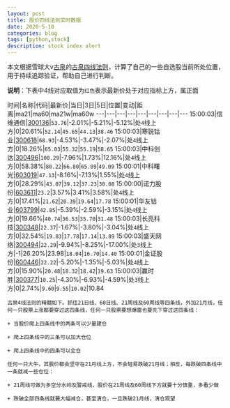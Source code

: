 ```yaml
---
layout: post
title: 股价四线法则实时数据
date: 2020-5-10
categories: blog
tags: [python,stock]
description: stock index alert
---
```



本文根据雪球大v[古泉](https://xueqiu.com/u/7148646888)的[古泉四线法则](https://xueqiu.com/7148646888/130498192)，计算了自己的一些自选股当前所处位置，用于持续追踪验证，帮助自己进行判断。

**说明**：下表中4线对应取值为`红色`表示最新价处于对应指标上方，属正面

时间|名称|代码|最新价|当日|3日|5日|位置|变动|距离|ma21|ma60|ma21w|ma60w
---|---|---|---|---|---|---|---|---
15:00:03|信维通信|[300136](https://xueqiu.com/S/SZ300136)|`53.76`|-2.01%|-5.21%|-5.12%|处`4`线上方|0|20.61%|`52.14`|`45.65`|`44.13`|`38.46`
15:00:03|寒锐钴业|[300618](https://xueqiu.com/S/SZ300618)|`68.93`|-4.53%|-3.47%|-2.07%|处`4`线上方|0|18.26%|`65.03`|`55.32`|`55.19`|`58.65`
15:00:03|中科创达|[300496](https://xueqiu.com/S/SZ300496)|`100.29`|-7.96%|1.73%|12.16%|处`4`线上方|0|58.38%|`80.22`|`66.80`|`65.09`|`49.09`
15:00:01|中科曙光|[603019](https://xueqiu.com/S/SH603019)|`47.13`|-8.16%|-7.13%|1.55%|处`4`线上方|0|28.29%|`43.07`|`39.12`|`37.23`|`30.08`
15:00:00|诺力股份|[603611](https://xueqiu.com/S/SH603611)|`23.2`|3.57%|3.41%|3.58%|处`4`线上方|0|17.41%|`21.62`|`20.39`|`19.64`|`17.78`
15:00:01|华友钴业|[603799](https://xueqiu.com/S/SH603799)|`42.85`|-5.39%|-2.59%|-3.15%|处`4`线上方|0|19.66%|`40.74`|`36.53`|`35.70`|`31.48`
15:00:03|长亮科技|[300348](https://xueqiu.com/S/SZ300348)|`22.37`|-1.67%|-3.80%|-3.04%|处`4`线上方|0|32.54%|`19.83`|`17.78`|`17.14`|`13.89`
15:00:03|盛天网络|[300494](https://xueqiu.com/S/SZ300494)|`22.29`|-9.94%|-8.25%|-17.00%|处`3`线上方|-1|26.20%|23.98|`18.04`|`16.70`|`14.40`
15:00:01|金证股份|[600446](https://xueqiu.com/S/SH600446)|`22.22`|-5.20%|-1.35%|-5.03%|处`4`线上方|0|15.90%|`20.48`|`18.32`|`18.42`|`19.63`
15:00:03|赢时胜|[300377](https://xueqiu.com/S/SZ300377)|`10.25`|-4.30%|-6.93%|-4.59%|处`3`线上方|0|2.74%|`9.60`|`9.55`|`10.02`|10.84

```
古泉4线法则的精髓如下。抓住21日线、60日线、21周线及60周线等四条线，外加21月线，任何一只股票上涨都要穿过这四条线，任何一只股票要想爆雷也要先下穿过这四条线：

+ 当股价爬上四条线中的两条可以少量建仓

+ 爬上四条线中的三条可以加大仓位

+ 爬上四条线中的四条可以全仓

任何一只大牛，其股价都会坚守在21月线上方，不会轻易跌破21月线；相反，每跌破四条线中一条就减一些仓位：

+ 21周线可做为多空分水岭及警戒线，股价在21周线及60周线下方就要十分慎重，多看少做

+ 跌破全部四条线就要大幅减仓，甚至清仓，一旦跌破21月线，清仓观望
```